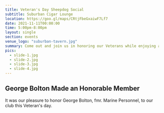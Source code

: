 ```yaml
---
title: Veteran's Day Sheepdog Social
subtitle: Suburban Cigar Lounge
location: https://goo.gl/maps/CRtjFbeGxaiwF7Lf7
date: 2021-11-11T00:00:00
time: 5:00pm-8:00pm
layout: single
section: events
venue_logo: "suburban-tavern.jpg"
summary: Come out and join us in honoring our Veterans while enjoying a few cigars. We will be at the Suburban Cigar Lounge in Mt Penn from 5-8pm. If you’re not a member come on out and see what we are all about. Hope to see you there!
pics:
  - slide-1.jpg
  - slide-2.jpg
  - slide-3.jpg
  - slide-4.jpg
---
```


## George Bolton Made an Honorable Member ##

It was our pleasure to honor George Bolton, fmr. Marine Personnel, to our club this Veteran's day.